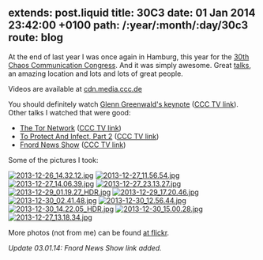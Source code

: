 extends: post.liquid
title: 30C3
date: 01 Jan 2014 23:42:00 +0100
path: /:year/:month/:day/30c3
route: blog
---

At the end of last year I was once again in Hamburg, this year for the [30th Chaos Communication Congress](https://events.ccc.de/congress/2013/wiki/Main_Page).
And it was simply awesome. Great [talks](https://events.ccc.de/congress/2013/Fahrplan/), an amazing location and lots and lots of great people.

Videos are available at [cdn.media.ccc.de](http://cdn.media.ccc.de/congress/2013/)

You should definitely watch [Glenn Greenwald's keynote](https://events.ccc.de/congress/2013/Fahrplan/events/5711.html) ([CCC TV link](http://media.ccc.de/browse/congress/2013/30C3_-_5622_-_en_-_saal_1_-_201312271930_-_30c3_keynote_-_glenn_greenwald_-_frank.html)).
Other talks I watched that were good:

* [The Tor Network](https://events.ccc.de/congress/2013/Fahrplan/events/5423.html) ([CCC TV link](http://media.ccc.de/browse/congress/2013/30C3_-_5423_-_en_-_saal_1_-_201312272030_-_the_tor_network_-_jacob_-_arma.html))
* [To Protect And Infect, Part 2](https://events.ccc.de/congress/2013/Fahrplan/events/5713.html) ([CCC TV link](http://media.ccc.de/browse/congress/2013/30C3_-_5713_-_en_-_saal_2_-_201312301130_-_to_protect_and_infect_part_2_-_jacob.html#videohttp://media.ccc.de/browse/congress/2013/i5TMBRf_-3TiDrceuY3osQ.html))
* [Fnord News Show](https://events.ccc.de/congress/2013/Fahrplan/events/5714.html) ([CCC TV link](http://media.ccc.de/browse/congress/2013/30C3_-_5490_-_de_-_saal_1_-_201312300000_-_fnord_news_show_-_frank_-_fefe.html))

Some of the pictures I took:

[![2013-12-26_14.32.12.jpg](//tmp.fnordig.de/30c3/img/th-2013-12-26_14.32.12.jpg)](//tmp.fnordig.de/30c3/img/2013-12-26_14.32.12.jpg)
[![2013-12-27_11.56.54.jpg](//tmp.fnordig.de/30c3/img/th-2013-12-27_11.56.54.jpg)](//tmp.fnordig.de/30c3/img/2013-12-27_11.56.54.jpg)
[![2013-12-27_14.06.39.jpg](//tmp.fnordig.de/30c3/img/th-2013-12-27_14.06.39.jpg)](//tmp.fnordig.de/30c3/img/2013-12-27_14.06.39.jpg)
[![2013-12-27_23.13.27.jpg](//tmp.fnordig.de/30c3/img/th-2013-12-27_23.13.27.jpg)](//tmp.fnordig.de/30c3/img/2013-12-27_23.13.27.jpg)
[![2013-12-29_01.19.27_HDR.jpg](//tmp.fnordig.de/30c3/img/th-2013-12-29_01.19.27_HDR.jpg)](//tmp.fnordig.de/30c3/img/2013-12-29_01.19.27_HDR.jpg)
[![2013-12-29_17.20.46.jpg](//tmp.fnordig.de/30c3/img/th-2013-12-29_17.20.46.jpg)](//tmp.fnordig.de/30c3/img/2013-12-29_17.20.46.jpg)
[![2013-12-30_02.41.48.jpg](//tmp.fnordig.de/30c3/img/th-2013-12-30_02.41.48.jpg)](//tmp.fnordig.de/30c3/img/2013-12-30_02.41.48.jpg)
[![2013-12-30_12.56.44.jpg](//tmp.fnordig.de/30c3/img/th-2013-12-30_12.56.44.jpg)](//tmp.fnordig.de/30c3/img/2013-12-30_12.56.44.jpg)
[![2013-12-30_14.22.05_HDR.jpg](//tmp.fnordig.de/30c3/img/th-2013-12-30_14.22.05_HDR.jpg)](//tmp.fnordig.de/30c3/img/2013-12-30_14.22.05_HDR.jpg)
[![2013-12-30_15.00.28.jpg](//tmp.fnordig.de/30c3/img/th-2013-12-30_15.00.28.jpg)](//tmp.fnordig.de/30c3/img/2013-12-30_15.00.28.jpg)
[![2013-12-27_13.18.34.jpg](//tmp.fnordig.de/30c3/img/th-2013-12-27_13.18.34.jpg)](//tmp.fnordig.de/30c3/img/2013-12-27_13.18.34.jpg)

More photos (not from me) can be found [at flickr](http://www.flickr.com/groups/2418976@N25/).

*Update 03.01.14: Fnord News Show link added.*
